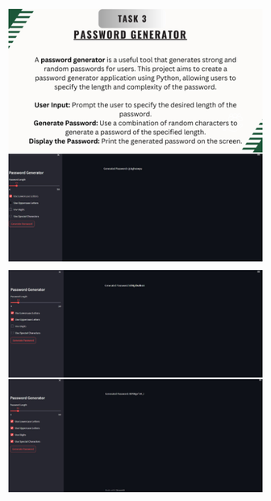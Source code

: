 ![.](https://github.com/anushkakaushik200219/CODSOFT/blob/main/Python/Task%203/Task%20(3).jpg)
![.](https://github.com/anushkakaushik200219/CODSOFT/blob/main/Python/Task%203/output/image.jpg)

![.](https://github.com/anushkakaushik200219/CODSOFT/blob/main/Python/Task%203/output/image_001.jpg)
![.](https://github.com/anushkakaushik200219/CODSOFT/blob/main/Python/Task%203/output/image_002.jpg)

